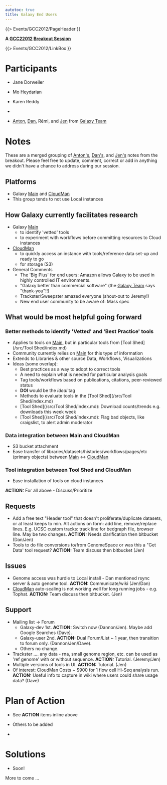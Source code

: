 ```yaml
---
autotoc: true
title: Galaxy End Users
---
```

{{> Events/GCC2012/PageHeader }}



**A [GCC22012](/src/events/GCC2012/index.md) [Breakout Session](/src/events/GCC2012/Program/Breakouts/index.md)**

{{> Events/GCC2012/LinkBox }}
<div class='right'></div>

# Participants

* Jane Dorweiler
* Mo Heydarian
* Karen Reddy

 * 
* [Anton](/src/anton/index.md), [Dan](/src/Dan/index.md), Rémi, and [Jen](/src/JenniferJackson/index.md) from [Galaxy Team](/src/GalaxyTeam/index.md)

# Notes

These are a merged grouping of [Anton's](/src/anton/index.md), [Dan's](/src/Dan/index.md), and [Jen's](/src/JenniferJackson/index.md) notes from the breakout.  Please feel free to update, comment, correct or add in anything we didn't have a chance to address during our session.


## Platforms

* Galaxy [Main](/src/Main/index.md) and [CloudMan](/src/CloudMan/index.md)
* This group tends to not use Local instances

## How Galaxy currently facilitates research

* Galaxy [Main](/src/Main/index.md)
  * to identify 'vetted' tools
  * to experiment with workflows before committing resources to Cloud instances
* [CloudMan](/src/CloudMan/index.md)
  * to quickly access an instance with tools/reference data set-up and ready to go
  * for storage (S3)
* General Comments
  * The 'Big Plus' for end users: Amazon allows Galaxy to be used in highly controlled IT environments. 
  * "Galaxy better than commercial software" (the [Galaxy Team](/src/GalaxyTeam/index.md) says "thank-you"!!)
  * Trackster/Sweepster amazed everyone (shout-out to Jeremy!)
  * New end user community to be aware of: Mass spec

## What would be most helpful going forward

### Better methods to identify 'Vetted' and 'Best Practice' tools

* Applies to tools on [Main](/src/Main/index.md), but in particular tools from [Tool Shed](/src/Tool Shed/index.md)
* Community currently relies on [Main](/src/Main/index.md) for this type of information
* Extends to Libraries & other source Data, Workflows, Visualizations
* Ideas (some overlap):
  * Best practices as a way to adopt to correct tools
  * A need to explain what is needed for particular analysis goals
  * Tag tools/workflows based on publications, citations, peer-reviewed status
  * **DOI** would be the *ideal* tag
  * Methods to evaluate tools in the [Tool Shed](/src/Tool Shed/index.md)
  * [Tool Shed](/src/Tool Shed/index.md): Download counts/trends e.g. downloads this week week
  * [Tool Shed](/src/Tool Shed/index.md): Flag bad objects, like craigslist, to alert admin moderator

### Data integration between Main and CloudMan

* S3 bucket attachment
* Ease transfer of libraries/datasets/histories/workflows/pages/etc (primary objects) between [Main](/src/Main/index.md) &harr; [CloudMan](/src/CloudMan/index.md)

### Tool integration between Tool Shed and CloudMan

* Ease installation of tools on cloud instances

**ACTION:** For all above - Discuss/Prioritize

## Requests

* Add a free text "Header tool" that doesn't proliferate/duplicate datasets, or at least keeps to min. Alt actions on form: add line, remove/replace lines. E.g. UCSC custom tracks: track line for bedgraph file, browser line. May be two changes. **ACTION:** Needs clarification then bitbucket (Dan/Jen)
* Tools to do file conversions to/from GenomeSpace or was this a "Get Data' tool request? **ACTION:** Team discuss then bitbucket (Jen)

## Issues

* Genome access was hurdle to Local install - Dan mentioned rsync server & auto genome tool. **ACTION:** Communicate/wiki (Jen/Dan)
* [CloudMan](/src/CloudMan/index.md) auto-scaling is not working well for long running jobs - e.g. Tophat. **ACTION:** Team discuss then bitbucket. (Jen)

## Support

* Mailing list &rarr; Forum
  * Galaxy-dev 1st. **ACTION:** Switch now (Dannon/Jen). Maybe add Google Searches (Dave).
  * Galaxy-user 2nd. **ACTION:** Dual Forum/List ~ 1 year, then transition to forum only. (Dannon/Jen/Dave).
  * Others no change.
* Trackster .... any data - rna, small genome region, etc. can be used as 'ref genome' with or without sequence. **ACTION:** Tutorial. (Jeremy/Jen)
* Multiple versions of tools in UI. **ACTION:** Tutorial. (Jen)
* Of interest: CloudMan Costs ~ $900 for 1 flow cell Hi-Seq analysis run. **ACTION:** Useful info to capture in wiki where users could share usage data? (Dave)

# Plan of Action

* See **ACTION** items inline above
* Others to be added

 * 

# Solutions

* Soon!

More to come ...
